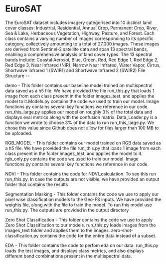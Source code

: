 # EuroSAT
The EuroSAT dataset includes imagery categorised into 10 distinct land cover classes: Industrial, Residential, Annual Crop, Permanent Crop, River, Sea & Lake, Herbaceous Vegetation, Highway, Pasture, and Forest. Each class contains a varying number of images corresponding to its specific category, collectively amounting to a total of 27,000 images. These images are derived from Sentinel-2 satellite data and span 13 spectral bands, enabling a comprehensive analysis of land cover types. The 13 spectral bands include: Coastal Aerosol, Blue, Green, Red, Red Edge 1, Red Edge 2, Red Edge 3, Near Infrared (NIR), Narrow Near Infrared, Water Vapor, Cirrus, Shortwave Infrared 1 (SWIR1) and Shortwave Infrared 2 (SWIR2)
File Structure -- 

demo - This folder contains our baseline model trained on multispectral data saved as a h5 file. We have provided the file run_this.py that loads 1 image from each class present in the folder images_test, and applies the model to it.Models.py contains the code we used to train our model. Image functions.py contains several key functions we reference in our code. run_this_large.py applies our model on roughly 3% of the total data and displays eval metrics along with the confusion matrix. Data_Loader.py is a function we wrote to choose 3% of the data to run run_this_large.py. We chose this value since Github does not allow for files larger than 100 MB to be uploaded. 

RGB_MODEL - This folder contains our model trained on RGB data saved as a h5 file. We have provided the file run_this.py that loads 1 image from each class present in the folder images_test, and applies the model to it. rgb_only.py contains the code we used to train our model. Image functions.py contains several key functions we reference in our code.

NDVI - This folder contains the code for NDVI_calculation. To see this run run_this.py. In case the outputs are not visible, we have provided an output folder that contains the results 

Segmentation Masking - This folder contains the code we use to apply our pixel wise classification models to the Geo-FS inputs. We have provided the weights file, along with the file to train the model. To run this model use run_this.py. The outputs are provided in the output directory 

Zero Shot Classification - This folder contains the code we use to apply Zero Shot Classification to our models. run_this.py loads images from the images_test folder and applies them to the images. zero-shot-classification.py contains the code for the entire data instead of a subset. 

EDA - This folder contains the code to perfom eda on our data. run_this.py loads the test images, and displays class metrics, and also displays different band combinations present in the multispectral data. 
